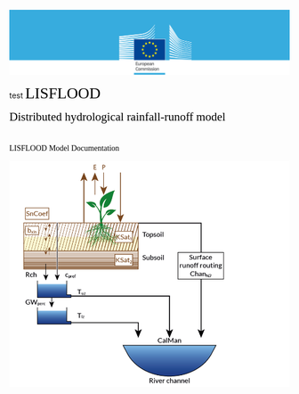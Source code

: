 

![](./media/image2.png)

test 
<span style="color:black; font-family:Georgia; font-size:2em;">LISFLOOD</span>
<br>

<span style="color:black; font-family:Georgia; font-size:1.5em;">Distributed hydrological rainfall-runoff model</span>
<br>
<br>
<br>
<span style="color:black; font-family:Georgia; font-size:1em;">LISFLOOD Model Documentation</span>

![](./media/image6.png)


